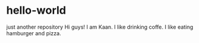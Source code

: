 # hello-world
just another repository
Hi guys!
I am Kaan. I like drinking coffe.
I like eating hamburger and pizza.
